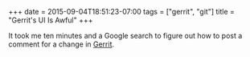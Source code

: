 +++
date = 2015-09-04T18:51:23-07:00
tags = ["gerrit", "git"]
title = "Gerrit's UI Is Awful"
+++

It took me ten minutes and a Google search to figure out how to post a comment for a change in [Gerrit](https://www.gerritcodereview.com).
